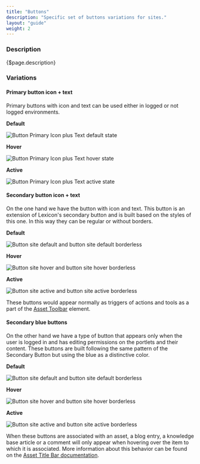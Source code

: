 ```yaml
---
title: "Buttons"
description: "Specific set of buttons variations for sites."
layout: "guide"
weight: 2
---
```


### Description

{$page.description}

### Variations

#### Primary button icon + text

Primary buttons with icon and text can be used either in logged or not logged environments.

**Default**

![Button Primary Icon plus Text default state](../../../images/sites/ButtonSitesPrimaryIconTextDefault.png)

**Hover**

![Button Primary Icon plus Text hover state](../../../images/sites/ButtonSitesPrimaryIconTextHover.png)

**Active**

![Button Primary Icon plus Text active state](../../../images/sites/ButtonSitesPrimaryIconTextActive.png)


#### Secondary button icon + text

On the one hand we have the button with icon and text. This button is an extension of Lexicon's secondary button and is built based on the styles of this one. In this way they can be regular or without borders.

**Default**

![Button site default and button site default borderless](../../../images/sites/ButtonSitesDefault.png)

**Hover**

![Button site hover and button site hover borderless](../../../images/sites/ButtonSitesHover.png)

**Active**

![Button site active and button site active borderless](../../../images/sites/ButtonSitesActive.png)

These buttons would appear normally as triggers of actions and tools as a part of the [Asset Toolbar](./assetToolbar.html) element.

#### Secondary blue buttons

On the other hand we have a type of button that appears only when the user is logged in and has editing permissions on the portlets and their content. These buttons are built following the same pattern of the Secondary Button but using the blue as a distinctive color.

**Default**

![Button site default and button site default borderless](../../../images/sites/ButtonSitesBlueDefault.png)

**Hover**

![Button site hover and button site hover borderless](../../../images/sites/ButtonSitesBlueHover.png)

**Active**

![Button site active and button site active borderless](../../../images/sites/ButtonSitesBlueActive.png)


When these buttons are associated with an asset, a blog entry, a knowledge base article or a comment will only appear when hovering over the item to which it is associated. More information about this behavior can be found on the [Asset Title Bar documentation](./assetTitleBar.html).